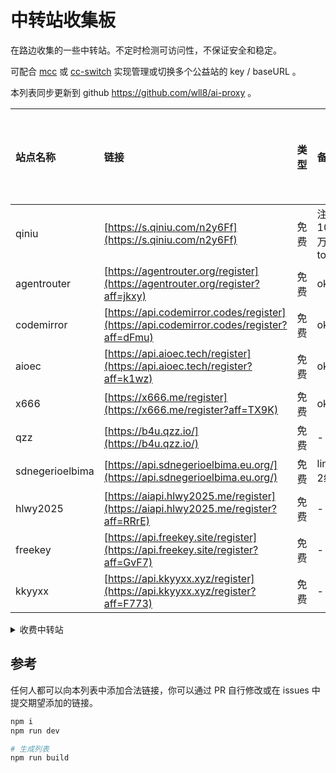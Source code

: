 # 中转站收集板

在路边收集的一些中转站。不定时检测可访问性，不保证安全和稳定。

可配合 [mcc](https://www.npmjs.com/package/@wll8/mini-code-cli) 或 [cc-switch](https://github.com/farion1231/cc-switch) 实现管理或切换多个公益站的 key / baseURL 。

本列表同步更新到 github https://github.com/wll8/ai-proxy 。

<!-- LISTFREESTART -->

| 站点名称        | 链接                                                                                    | 类型 | 备注              | 最后可用时间 |
| :-------------- | :-------------------------------------------------------------------------------------- | :--- | :---------------- | :----------- |
| qiniu           | [https://s.qiniu.com/n2y6Ff](https://s.qiniu.com/n2y6Ff)                                | 免费 | 注册送1000万token | -            |
| agentrouter     | [https://agentrouter.org/register](https://agentrouter.org/register?aff=jkxy)           | 免费 | ok                | -            |
| codemirror      | [https://api.codemirror.codes/register](https://api.codemirror.codes/register?aff=dFmu) | 免费 | ok                | -            |
| aioec           | [https://api.aioec.tech/register](https://api.aioec.tech/register?aff=k1wz)             | 免费 | ok                | -            |
| x666            | [https://x666.me/register](https://x666.me/register?aff=TX9K)                           | 免费 | ok                | -            |
| qzz             | [https://b4u.qzz.io/](https://b4u.qzz.io/)                                              | 免费 | -                 | -            |
| sdnegerioelbima | [https://api.sdnegerioelbima.eu.org/](https://api.sdnegerioelbima.eu.org/)              | 免费 | linuxdo 2级       | -            |
| hlwy2025        | [https://aiapi.hlwy2025.me/register](https://aiapi.hlwy2025.me/register?aff=RRrE)       | 免费 | -                 | -            |
| freekey         | [https://api.freekey.site/register](https://api.freekey.site/register?aff=GvF7)         | 免费 | -                 | -            |
| kkyyxx          | [https://api.kkyyxx.xyz/register](https://api.kkyyxx.xyz/register?aff=F773)             | 免费 | -                 | -            |


<!-- LISTFREEEND -->


<details>
<summary>收费中转站</summary>

<!-- LISTTOLLSTART -->

| 站点名称    | 链接                                                                                      | 类型 | 备注 | 最后可用时间 |
| :---------- | :---------------------------------------------------------------------------------------- | :--- | :--- | :----------- |
| 88code      | [https://www.88code.org/register](https://www.88code.org/register?ref=XNAFCD)             | 收费 | -    | -            |
| nf.video    | [https://nf.video/DDyxY](https://nf.video/DDyxY)                                          | 收费 | -    | -            |
| mnapi       | [https://www.mnapi.com/register](https://www.mnapi.com/register?aff=uwZY)                 | 收费 | -    | -            |
| siliconflow | [https://cloud.siliconflow.cn/i/91sM1ySA](https://cloud.siliconflow.cn/i/91sM1ySA)        | 收费 | -    | -            |
| openrouter  | [https://openrouter.ai/](https://openrouter.ai/)                                          | 收费 | -    | -            |
| aiporters   | [https://one-api.aiporters.com/register](https://one-api.aiporters.com/register?aff=K0Xr) | 收费 | -    | -            |
| gpt.ge      | [https://api.gpt.ge/register](https://api.gpt.ge/register?aff=U2pT)                       | 收费 | -    | -            |
| ygxz        | [https://one-api.ygxz.in/register](https://one-api.ygxz.in/register?aff=wAWB)             | 收费 | -    | -            |
| xzbzq       | [https://chat-api.xzbzq.com/register](https://chat-api.xzbzq.com/register?aff=rUWR51452)  | 收费 | -    | -            |
| privnode    | [https://privnode.com/register](https://privnode.com/register?aff=HBCC)                   | 收费 | -    | -            |
| jeniya      | [https://jeniya.top/register](https://jeniya.top/register?aff=QhhP)                       | 收费 | -    | -            |


<!-- LISTTOLLEND -->

</details>


## 参考

任何人都可以向本列表中添加合法链接，你可以通过 PR 自行修改或在 issues 中提交期望添加的链接。

```bash
npm i
npm run dev

# 生成列表
npm run build
```

